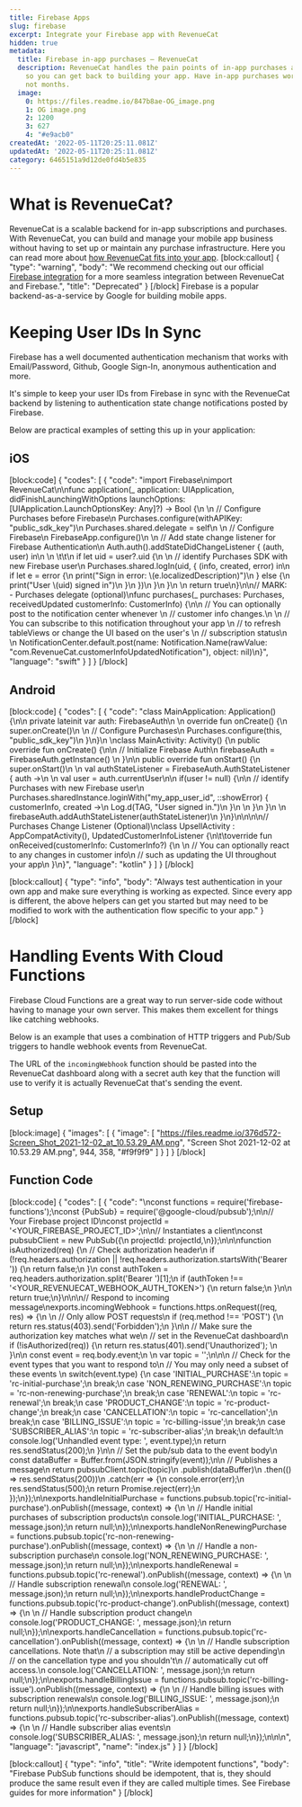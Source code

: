 ```yaml
---
title: Firebase Apps
slug: firebase
excerpt: Integrate your Firebase app with RevenueCat
hidden: true
metadata:
  title: Firebase in-app purchases – RevenueCat
  description: RevenueCat handles the pain points of in-app purchases and subscriptions,
    so you can get back to building your app. Have in-app purchases working in hours,
    not months.
  image:
    0: https://files.readme.io/847b8ae-OG_image.png
    1: OG image.png
    2: 1200
    3: 627
    4: "#e9acb0"
createdAt: '2022-05-11T20:25:11.081Z'
updatedAt: '2022-05-11T20:25:11.081Z'
category: 6465151a9d12de0fd4b5e835
---
```

# What is RevenueCat?

RevenueCat is a scalable backend for in-app subscriptions and purchases. With RevenueCat, you can build and manage your mobile app business without having to set up or maintain any purchase infrastructure. Here you can read more about [how RevenueCat fits into your app](https://www.revenuecat.com/blog/where-does-revenuecat-fit-in-your-app).
[block:callout]
{
  "type": "warning",
  "body": "We recommend checking out our official [Firebase integration](doc:firebase-integration) for a more seamless integration between RevenueCat and Firebase.",
  "title": "Deprecated"
}
[/block]
Firebase is a popular backend-as-a-service by Google for building mobile apps.

# Keeping User IDs In Sync

Firebase has a well documented authentication mechanism that works with Email/Password, Github, Google Sign-In, anonymous authentication and more. 

It's simple to keep your user IDs from Firebase in sync with the RevenueCat backend by listening to authentication state change notifications posted by Firebase.

Below are practical examples of setting this up in your application:

## iOS
[block:code]
{
  "codes": [
    {
      "code": "import Firebase\nimport RevenueCat\n\nfunc application(_ application: UIApplication, didFinishLaunchingWithOptions launchOptions: [UIApplication.LaunchOptionsKey: Any]?) -> Bool {\n    \n    // Configure Purchases before Firebase\n    Purchases.configure(withAPIKey: \"public_sdk_key\")\n    Purchases.shared.delegate = self\n    \n    // Configure Firebase\n    FirebaseApp.configure()\n    \n    // Add state change listener for Firebase Authentication\n    Auth.auth().addStateDidChangeListener { (auth, user) in\n    \n    \t\t\n        if let uid = user?.uid {\n            \n            // identify Purchases SDK with new Firebase user\n            Purchases.shared.logIn(uid, { (info, created, error) in\n                if let e = error {\n                    print(\"Sign in error: \\(e.localizedDescription)\")\n                } else {\n                    print(\"User \\(uid) signed in\")\n                }\n            })\n        }\n    }\n    \n    return true\n}\n\n// MARK: - Purchases delegate (optional)\nfunc purchases(_ purchases: Purchases, receivedUpdated customerInfo: CustomerInfo) {\n\n    // You can optionally post to the notification center whenever \n    // customer info changes.\n    \n    // You can subscribe to this notification throughout your app \n    // to refresh tableViews or change the UI based on the user's \n    // subscription status\n    \n    NotificationCenter.default.post(name: Notification.Name(rawValue: \"com.RevenueCat.customerInfoUpdatedNotification\"), object: nil)\n}",
      "language": "swift"
    }
  ]
}
[/block]
## Android
[block:code]
{
  "codes": [
    {
      "code": "class MainApplication: Application() {\n\n    private lateinit var auth: FirebaseAuth\n      \n    override fun onCreate() {\n        super.onCreate()\n          \n        // Configure Purchases\n        Purchases.configure(this, \"public_sdk_key\")\n    }\n}\n  \nclass MainActivity: Activity() {\n    public override fun onCreate() {\n\n        // Initialize Firebase Auth\n        firebaseAuth = FirebaseAuth.getInstance()  \n    }\n\n    public override fun onStart() {\n        super.onStart()\n        \n        val authStateListener = FirebaseAuth.AuthStateListener { auth ->\n        \n            val user = auth.currentUser\n\n            if(user != null) {\n\n                // identify Purchases with new Firebase user\n                Purchases.sharedInstance.loginWith(\"my_app_user_id\", ::showError) { customerInfo, created ->\n                    Log.d(TAG, \"User signed in.\")\n                }\n                \n            }\n        }\n    \n        firebaseAuth.addAuthStateListener(authStateListener)\n    }\n}\n\n\n\n// Purchases Change Listener (Optional)\nclass UpsellActivity : AppCompatActivity(), UpdatedCustomerInfoListener {\n\t\toverride fun onReceived(customerInfo: CustomerInfo?) {\n        \n    // You can optionally react to any changes in customer info\n    // such as updating the UI throughout your app\n    }\n}",
      "language": "kotlin"
    }
  ]
}
[/block]

[block:callout]
{
  "type": "info",
  "body": "Always test authentication in your own app and make sure everything is working as expected. Since every app is different, the above helpers can get you started but may need to be modified to work with the authentication flow specific to your app."
}
[/block]
# Handling Events With Cloud Functions

Firebase Cloud Functions are a great way to run server-side code without having to manage your own server. This makes them excellent for things like catching webhooks.

Below is an example that uses a combination of HTTP triggers and Pub/Sub triggers to handle webhook events from RevenueCat.

The URL of the `incomingWebhook` function should be pasted into the RevenueCat dashboard along with a secret auth key that the function will use to verify it is actually RevenueCat that's sending the event.

## Setup
[block:image]
{
  "images": [
    {
      "image": [
        "https://files.readme.io/376d572-Screen_Shot_2021-12-02_at_10.53.29_AM.png",
        "Screen Shot 2021-12-02 at 10.53.29 AM.png",
        944,
        358,
        "#f9f9f9"
      ]
    }
  ]
}
[/block]
## Function Code
[block:code]
{
  "codes": [
    {
      "code": "\nconst functions = require('firebase-functions');\nconst {PubSub} = require('@google-cloud/pubsub');\n\n// Your Firebase project ID\nconst projectId = '<YOUR_FIREBASE_PROJECT_ID>';\n\n// Instantiates a client\nconst pubsubClient = new PubSub({\n  projectId: projectId,\n});\n\n\nfunction isAuthorized(req) {\n  // Check authorization header\n  if (!req.headers.authorization || !req.headers.authorization.startsWith('Bearer ')) {\n    return false;\n  }\n  const authToken = req.headers.authorization.split('Bearer ')[1];\n  if (authToken !== '<YOUR_REVENUECAT_WEBHOOK_AUTH_TOKEN>') {\n    return false;\n  }\n\n  return true;\n}\n\n\n// Respond to incoming message\nexports.incomingWebhook = functions.https.onRequest((req, res) => {\n  \n  // Only allow POST requests\n  if (req.method !== 'POST') {\n    return res.status(403).send('Forbidden');\n  }\n\n  // Make sure the authorization key matches what we\n  // set in the RevenueCat dashboard\n  if (!isAuthorized(req)) {\n    return res.status(401).send('Unauthorized'); \n  }\n\n  const event = req.body.event;\n  \n  var topic = '';\n\n\n  // Check for the event types that you want to respond to\n  // You may only need a subset of these events \n  switch(event.type) {\n    case 'INITIAL_PURCHASE':\n      topic = 'rc-initial-purchase';\n      break;\n    case 'NON_RENEWING_PURCHASE':\n      topic = 'rc-non-renewing-purchase';\n      break;\n    case 'RENEWAL':\n      topic = 'rc-renewal';\n      break;\n    case 'PRODUCT_CHANGE':\n      topic = 'rc-product-change';\n      break;\n    case 'CANCELLATION':\n      topic = 'rc-cancellation';\n      break;\n    case 'BILLING_ISSUE':\n      topic = 'rc-billing-issue';\n      break;\n    case 'SUBSCRIBER_ALIAS':\n      topic = 'rc-subscriber-alias';\n      break;\n    default:\n      console.log('Unhandled event type: ', event.type);\n      return res.sendStatus(200);\n  }\n\n  // Set the pub/sub data to the event body\n  const dataBuffer = Buffer.from(JSON.stringify(event));\n\n  // Publishes a message\n  return pubsubClient.topic(topic)\n    .publish(dataBuffer)\n    .then(() => res.sendStatus(200))\n    .catch(err => {\n      console.error(err);\n      res.sendStatus(500);\n      return Promise.reject(err);\n   });\n});\n\nexports.handleInitialPurchase = functions.pubsub.topic('rc-initial-purchase').onPublish((message, context) => {\n  \n  // Handle initial purchases of subscription products\n  console.log('INITIAL_PURCHASE: ', message.json);\n  return null;\n});\n\nexports.handleNonRenewingPurchase = functions.pubsub.topic('rc-non-renewing-purchase').onPublish((message, context) => {\n  \n  // Handle a non-subscription purchase\n  console.log('NON_RENEWING_PURCHASE: ', message.json);\n  return null;\n});\n\nexports.handleRenewal = functions.pubsub.topic('rc-renewal').onPublish((message, context) => {\n  \n  // Handle subscription renewal\n  console.log('RENEWAL: ', message.json);\n  return null;\n});\n\nexports.handleProductChange = functions.pubsub.topic('rc-product-change').onPublish((message, context) => {\n  \n  // Handle subscription product change\n  console.log('PRODUCT_CHANGE: ', message.json);\n  return null;\n});\n\nexports.handleCancellation = functions.pubsub.topic('rc-cancellation').onPublish((message, context) => {\n  \n  // Handle subscription cancellations. Note that\n  // a subscription may still be active depending\n  // on the cancellation type and you shouldn't\n  // automatically cut off access.\n  console.log('CANCELLATION: ', message.json);\n  return null;\n});\n\nexports.handleBillingIssue = functions.pubsub.topic('rc-billing-issue').onPublish((message, context) => {\n  \n  // Handle billing issues with subscription renewals\n  console.log('BILLING_ISSUE: ', message.json);\n  return null;\n});\n\nexports.handleSubscriberAlias = functions.pubsub.topic('rc-subscriber-alias').onPublish((message, context) => {\n  \n  // Handle subscriber alias events\n  console.log('SUBSCRIBER_ALIAS: ', message.json);\n  return null;\n});\n\n\n",
      "language": "javascript",
      "name": "index.js"
    }
  ]
}
[/block]

[block:callout]
{
  "type": "info",
  "title": "Write idempotent functions",
  "body": "Firebase PubSub functions should be idempotent, that is, they should produce the same result even if they are called multiple times. See Firebase guides for more information"
}
[/block]